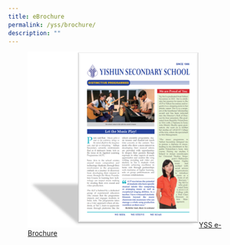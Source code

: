 ```yaml
---
title: eBrochure
permalink: /yss/brochure/
description: ""
---
```

<figure><a href="/files/YSS/YSS%20e-Brochure.pdf">
<img src="/images/YSS/e-brochure-1.png" style="width:350px;">YSS e-Brochure</a></figure>